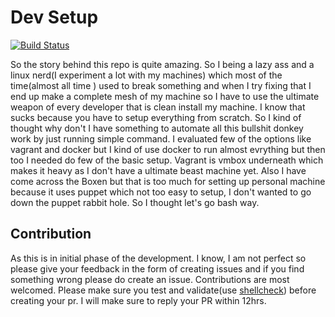 # Dev Setup

[![Build Status](https://travis-ci.org/dungeonmaster18/dev-setup.svg?branch=master)](https://travis-ci.org/dungeonmaster18/dev-setup)

So the story behind this repo is quite amazing. So I being a lazy ass and a linux nerd(I experiment a lot with my machines) which most of the time(almost all time ) used to break something and when I try fixing that I end up make a complete mesh of my machine so I have to use the ultimate weapon of every developer that is clean install my machine. I know that sucks because you have to setup everything from scratch. So I kind of thought why don't I have something to automate all this bullshit donkey work by just running simple command. I evaluated few of the options like vagrant and docker but I kind of use docker to run almost evrything but then too I needed do few of the basic setup. Vagrant is vmbox underneath which makes it heavy as I don't have a ultimate beast machine yet. Also I have come across the Boxen but that is too much for setting up personal machine because it uses puppet which not too easy to setup, I don't wanted to go down the puppet rabbit hole.
So I thought let's go bash way.

## Contribution

As this is in initial phase of the development. I know, I am not perfect so please give your feedback in the form of creating issues and if you find something wrong please do create an issue. Contributions are most welcomed. Please make sure you test and validate(use [shellcheck](https://github.com/koalaman/shellcheck)) before creating your pr. I will make sure to reply your PR within 12hrs.